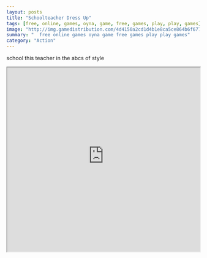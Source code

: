 ```yaml
---
layout: posts
title: "Schoolteacher Dress Up"
tags: [free, online, games, oyna, game, free, games, play, play, games]
image: "http://img.gamedistribution.com/4d4150a2cd1d4b1e8ca5ce864b6f6777.jpg"
summary: "  free online games oyna game free games play play games"
category: "Action"
---
```


school this teacher in the abcs of style

<iframe width="100%" height="480px;" src="http://flash.gamedistribution.com?game=4d4150a2cd1d4b1e8ca5ce864b6f6777"></iframe>